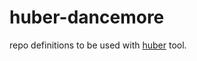 # huber-dancemore

repo definitions to be used with [huber](https://github.com/innobead/huber) tool.
